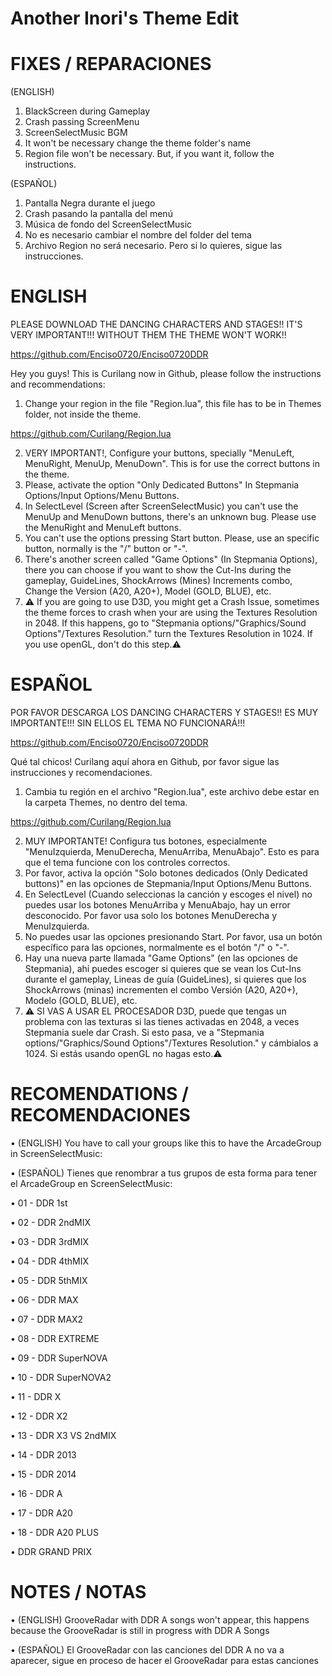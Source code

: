# Another Inori's Theme Edit

# FIXES / REPARACIONES

(ENGLISH)


1) BlackScreen during Gameplay
2) Crash passing ScreenMenu
3) ScreenSelectMusic BGM 
4) It won't be necessary change the theme folder's name
5) Region file won't be necessary. But, if you want it, follow the instructions.


(ESPAÑOL)
1) Pantalla Negra durante el juego
2) Crash pasando la pantalla del menú
3) Música de fondo del ScreenSelectMusic
4) No es necesario cambiar el nombre del folder del tema
5) Archivo Region no será necesario. Pero si lo quieres, sigue las instrucciones.


# ENGLISH

PLEASE DOWNLOAD THE DANCING CHARACTERS AND STAGES!! IT'S VERY IMPORTANT!!! WITHOUT THEM THE THEME
WON'T WORK!!

https://github.com/Enciso0720/Enciso0720DDR

Hey you guys! This is Curilang now in Github, please follow the instructions and recommendations:
1) Change your region in the file "Region.lua", this file has to be in Themes folder, not inside the theme.

https://github.com/Curilang/Region.lua

2) VERY IMPORTANT!, Configure your buttons, specially "MenuLeft, MenuRight, MenuUp, MenuDown". This is for use the
   correct buttons in the theme.
3) Please, activate the option "Only Dedicated Buttons" In Stepmania Options/Input Options/Menu Buttons.
4) In SelectLevel (Screen after ScreenSelectMusic) you can't use the MenuUp and MenuDown buttons, there's
   an unknown bug. Please use the MenuRight and MenuLeft buttons.
5) You can't use the options pressing Start button. Please, use an specific button, normally is the "/" button or "-".
6) There's another screen called "Game Options" (In Stepmania Options), there you can choose if you want to show the Cut-Ins during
   the gameplay, GuideLines, ShockArrows (Mines) Increments combo, Change the Version (A20, A20+), Model (GOLD, BLUE), etc.
7) ⚠️ If you are going to use D3D, you might get a Crash Issue, sometimes the theme forces to crash when your are
       using the Textures Resolution in 2048. If this happens, go to "Stepmania options/"Graphics/Sound Options"/Textures Resolution." 
       turn the Textures Resolution in 1024. If you use openGL, don't do this step.⚠️

# ESPAÑOL

POR FAVOR DESCARGA LOS DANCING CHARACTERS Y STAGES!! ES MUY IMPORTANTE!!! SIN ELLOS EL TEMA NO FUNCIONARÁ!!!

https://github.com/Enciso0720/Enciso0720DDR

Qué tal chicos! Curilang aquí ahora en Github, por favor sigue las instrucciones y recomendaciones.
1) Cambia tu región en el archivo "Region.lua", este archivo debe estar en la carpeta Themes, no dentro del tema.

https://github.com/Curilang/Region.lua

2) MUY IMPORTANTE! Configura tus botones, especialmente "MenuIzquierda, MenuDerecha, MenuArriba, MenuAbajo". Esto es
   para que el tema funcione con los controles correctos.
3) Por favor, activa la opción "Solo botones dedicados (Only Dedicated buttons)" en las opciones de Stepmania/Input Options/Menu Buttons.
4) En SelectLevel (Cuando seleccionas la canción y escoges el nivel) no puedes usar los botones MenuArriba y MenuAbajo, hay un error
   desconocido. Por favor usa solo los botones MenuDerecha y MenuIzquierda.
5) No puedes usar las opciones presionando Start. Por favor, usa un botón específico para las opciones, normalmente es el botón "/" o "-".
6) Hay una nueva parte llamada "Game Options" (en las opciones de Stepmania), ahí puedes escoger si quieres que se vean los 
   Cut-Ins durante el gameplay, Lineas de guía (GuideLines), si quieres que los ShockArrows (minas) incrementen el combo
   Versión (A20, A20+), Modelo (GOLD, BLUE), etc.
7) ⚠️ SI VAS A USAR EL PROCESADOR D3D, puede que tengas un problema con las texturas si las tienes activadas en 2048, a veces Stepmania suele dar Crash.
      Si esto pasa, ve a "Stepmania options/"Graphics/Sound Options"/Textures Resolution." y cámbialos a 1024. Si estás usando openGL no hagas esto.⚠️
      
 # RECOMENDATIONS / RECOMENDACIONES
• (ENGLISH) You have to call your groups like this to have the ArcadeGroup in ScreenSelectMusic:

• (ESPAÑOL) Tienes que renombrar a tus grupos de esta forma para tener el ArcadeGroup en ScreenSelectMusic:

• 01 - DDR 1st

• 02 - DDR 2ndMIX

• 03 - DDR 3rdMIX

• 04 - DDR 4thMIX

• 05 - DDR 5thMIX

• 06 - DDR MAX

• 07 - DDR MAX2

• 08 - DDR EXTREME

• 09 - DDR SuperNOVA

• 10 - DDR SuperNOVA2 

• 11 - DDR X

• 12 -  DDR X2

• 13 - DDR X3 VS 2ndMIX

• 14 - DDR 2013

• 15 - DDR 2014

• 16 - DDR A

• 17 - DDR A20

• 18 - DDR A20 PLUS

• DDR GRAND PRIX

# NOTES / NOTAS

• (ENGLISH) GrooveRadar with DDR A songs won't appear, this happens because the GrooveRadar is still in progress with DDR A Songs

• (ESPAÑOL) El GrooveRadar con las canciones del DDR A no va a aparecer, sigue en proceso de hacer el GrooveRadar para estas canciones
